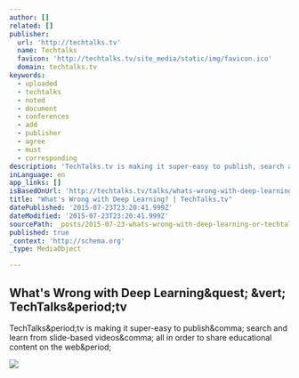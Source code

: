 ```yaml
---
author: []
related: []
publisher:
  url: 'http://techtalks.tv'
  name: Techtalks
  favicon: 'http://techtalks.tv/site_media/static/img/favicon.ico'
  domain: techtalks.tv
keywords:
  - uploaded
  - techtalks
  - noted
  - document
  - conferences
  - add
  - publisher
  - agree
  - must
  - corresponding
description: 'TechTalks.tv is making it super-easy to publish, search and learn from slide-based videos, all in order to share educational content on the web.'
inLanguage: en
app_links: []
isBasedOnUrl: 'http://techtalks.tv/talks/whats-wrong-with-deep-learning/61639/'
title: "What's Wrong with Deep Learning? | TechTalks.tv"
datePublished: '2015-07-23T23:20:41.999Z'
dateModified: '2015-07-23T23:20:41.999Z'
sourcePath: _posts/2015-07-23-whats-wrong-with-deep-learning-or-techtalkstv.md
published: true
_context: 'http://schema.org'
_type: MediaObject

---
```

<article style=""><h1>What's Wrong with Deep Learning&amp;quest; &amp;vert; TechTalks&amp;period;tv</h1><p>TechTalks&amp;period;tv is making it super-easy to publish&amp;comma; search and learn from slide-based videos&amp;comma; all in order to share educational content on the web&amp;period;</p><img src="http://techtalks.tv/site_media/static/img/no_image_thumb.png" /></article>